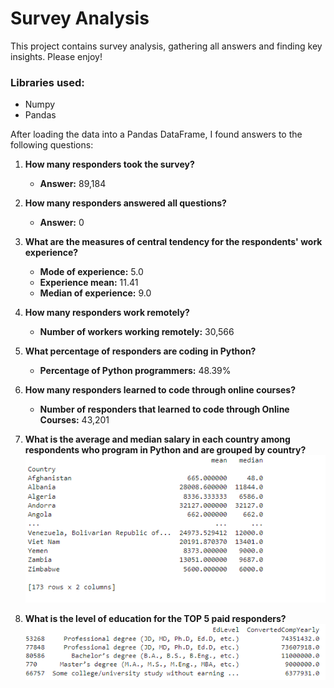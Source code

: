 # Survey Analysis

This project contains survey analysis, gathering all answers and finding key insights. Please enjoy!

### Libraries used: 
- Numpy
- Pandas

After loading the data into a Pandas DataFrame, I found answers to the following questions:

1. **How many responders took the survey?**
   - **Answer:** 89,184

2. **How many responders answered all questions?**
   - **Answer:** 0

3. **What are the measures of central tendency for the respondents' work experience?**
   - **Mode of experience:** 5.0
   - **Experience mean:** 11.41
   - **Median of experience:** 9.0

4. **How many responders work remotely?**
   - **Number of workers working remotely:** 30,566

5. **What percentage of responders are coding in Python?**
   - **Percentage of Python programmers:** 48.39%

6. **How many responders learned to code through online courses?**
   - **Number of responders that learned to code through Online Courses:** 43,201

7. **What is the average and median salary in each country among respondents who program in Python and are grouped by country?**
   ![Country Statistics](https://github.com/jakubkoszewnik/Survey_Analysis/blob/main/country_statistics.PNG)

8. **What is the level of education for the TOP 5 paid responders?**
   ![Top 5 Education](https://github.com/jakubkoszewnik/Survey_Analysis/blob/main/top5.PNG)

